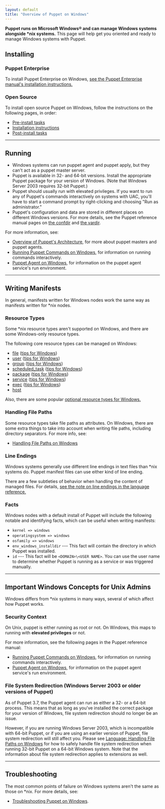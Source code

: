 ```yaml
---
layout: default
title: "Overview of Puppet on Windows"
---
```





[troubleshooting]: ./troubleshooting.html

[win_commands]: /puppet/latest/reference/services_commands_windows.html
[win_agent]: /puppet/latest/reference/services_agent_windows.html
[arch]: /puppet/latest/reference/architecture.html
[the confdir]: /puppet/latest/reference/dirs_confdir.html
[the vardir]: /puppet/latest/reference/dirs_vardir.html

**Puppet runs on Microsoft Windows® and can manage Windows systems alongside \*nix systems.** This page will help get you oriented and ready to manage Windows systems with Puppet.


Installing
-----

### Puppet Enterprise

To install Puppet Enterprise on Windows, [see the Puppet Enterprise manual's installation instructions.](/pe/latest/install_windows.html)

### Open Source

To install open source Puppet on Windows, follow the instructions on the following pages, in order:

* [Pre-install tasks](/guides/install_puppet/pre_install.html)
* [Installation instructions](/guides/install_puppet/install_windows.html)
* [Post-install tasks](/guides/install_puppet/post_install.html)

* * *

Running
-----

* Windows systems can run puppet agent and puppet apply, but they can't act as a puppet master server.
* Puppet is available in 32- and 64-bit versions. Install the appropriate Puppet package for your version of Windows. (Note that Windows Server 2003 requires 32-bit Puppet.) 
* Puppet should usually run with elevated privileges. If you want to run any of Puppet's commands interactively on systems with UAC, you'll have to start a command prompt by right-clicking and choosing "Run as administrator."
* Puppet's configuration and data are stored in different places on different Windows versions. For more details, see the Puppet reference manual pages on [the confdir][] and [the vardir][].

For more information, see:

* [Overview of Puppet's Architecture][arch], for more about puppet masters and puppet agents.
* [Running Puppet Commands on Windows][win_commands], for information on running commands interactively.
* [Puppet Agent on Windows][win_agent], for information on the puppet agent service's run environment.

* * *

Writing Manifests
-----

In general, manifests written for Windows nodes work the same way as manifests written for \*nix nodes.

### Resource Types

Some \*nix resource types aren't supported on Windows, and there are some Windows-only resource types.

The following core resource types can be managed on Windows:

* [file](/references/latest/type.html#file) ([tips for Windows](/puppet/latest/reference/resources_file_windows.html))
* [user](/references/latest/type.html#user) ([tips for Windows](/puppet/latest/reference/resources_user_group_windows.html))
* [group](/references/latest/type.html#group) ([tips for Windows](/puppet/latest/reference/resources_user_group_windows.html))
* [scheduled_task](/references/latest/type.html#scheduledtask) ([tips for Windows](/puppet/latest/reference/resources_scheduled_task_windows.html))
* [package](/references/latest/type.html#package) ([tips for Windows](/puppet/latest/reference/resources_package_windows.html))
* [service](/references/latest/type.html#service) ([tips for Windows](/puppet/latest/reference/resources_service.html))
* [exec](/references/latest/type.html#exec) ([tips for Windows](/puppet/latest/reference/resources_exec_windows.html))
* [host](/references/latest/type.html#host)

Also, there are some popular [optional resource types for Windows.](/puppet/latest/reference/resources_windows_optional.html)

### Handling File Paths

Some resource types take file paths as attributes. On Windows, there are some extra things to take into account when writing file paths, including directory separators. For more info, see:

* [Handling File Paths on Windows](/puppet/latest/reference/lang_windows_file_paths.html)

### Line Endings

Windows systems generally use different line endings in text files than \*nix systems do. Puppet manifest files can use either kind of line ending.

There are a few subtleties of behavior when handling the content of managed files. For details, [see the note on line endings in the language reference.](/puppet/latest/reference/lang_summary.html#line-endings-in-windows-text-files)

### Facts

Windows nodes with a default install of Puppet will include the following notable and identifying facts, which can be useful when writing manifests:

* `kernel => windows`
* `operatingsystem => windows`
* `osfamily => windows`
* `env_windows_installdir` --- This fact will contain the directory in which Puppet was installed.
* `id` --- This fact will be `<DOMAIN>\<USER NAME>`. You can use the user name to determine whether Puppet is running as a service or was triggered manually.


* * *

Important Windows Concepts for Unix Admins
-----

Windows differs from \*nix systems in many ways, several of which affect how Puppet works.

### Security Context

On Unix, puppet is either running as root or not. On Windows, this maps to running with **elevated privileges** or not.

For more information, see the following pages in the Puppet reference manual:

* [Running Puppet Commands on Windows][win_commands], for information on running commands interactively.
* [Puppet Agent on Windows][win_agent], for information on the puppet agent service's run environment.

### File System Redirection (Windows Server 2003 or older versions of Puppet)

As of Puppet 3.7, the Puppet agent can run as either a 32- or a 64-bit process. This means that as long as you've installed the correct package for your version of Windows, file system redirection should no longer be an issue. 

However, if you are running Windows Server 2003, which is incompatible with 64-bit Puppet, or if you are using an earlier version of Puppet, file system redirection will still affect you. Please see [Language: Handling File Paths on Windows](/puppet/latest/reference/lang_windows_file_paths.html) for how to safely handle file system redirection when running 32-bit Puppet on a 64-bit Windows system. Note that the information about file system redirection applies to extensions as well.

* * *

Troubleshooting
-----

The most common points of failure on Windows systems aren't the same as those on \*nix. For more details, see:

* [Troubleshooting Puppet on Windows][troubleshooting].

